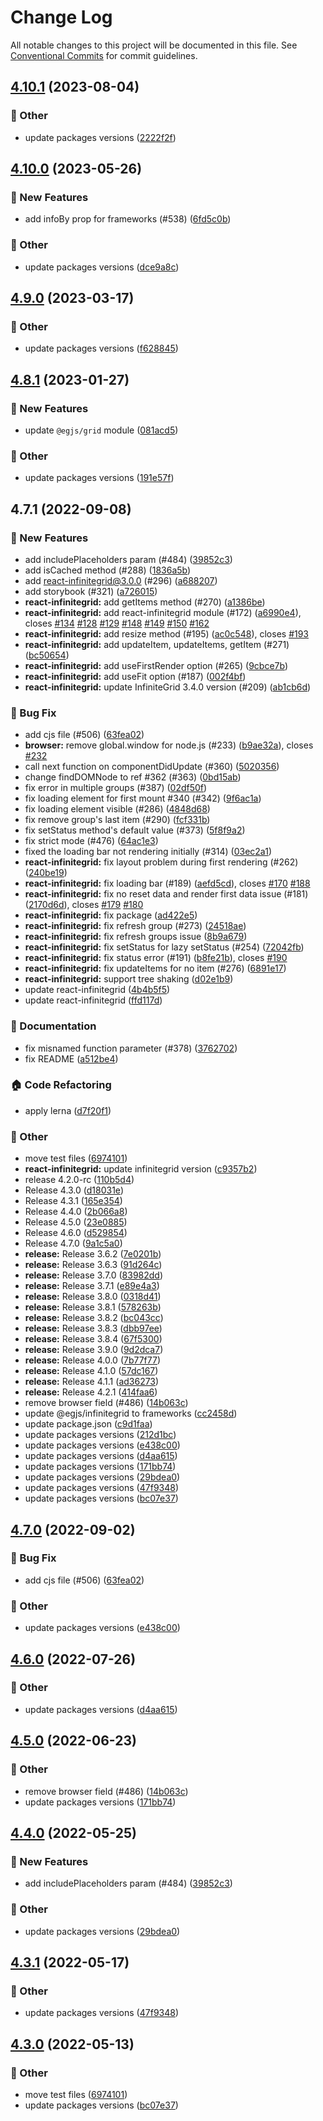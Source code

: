 # Change Log

All notable changes to this project will be documented in this file.
See [Conventional Commits](https://conventionalcommits.org) for commit guidelines.

## [4.10.1](https://github.com/naver/egjs-infinitegrid/compare/@egjs/react-infinitegrid@4.10.0...@egjs/react-infinitegrid@4.10.1) (2023-08-04)


### :mega: Other

* update packages versions ([2222f2f](https://github.com/naver/egjs-infinitegrid/commit/2222f2f5537e3cd8ab1e16c0aa4b761c494a2e4a))



## [4.10.0](https://github.com/naver/egjs-infinitegrid/compare/@egjs/react-infinitegrid@4.9.0...@egjs/react-infinitegrid@4.10.0) (2023-05-26)


### :rocket: New Features

* add infoBy prop for frameworks (#538) ([6fd5c0b](https://github.com/naver/egjs-infinitegrid/commit/6fd5c0b36f2aded59d3fce54d880f8882b2a3ec6))


### :mega: Other

* update packages versions ([dce9a8c](https://github.com/naver/egjs-infinitegrid/commit/dce9a8c79342d01190b59197b82bf11d25c5665c))



## [4.9.0](https://github.com/naver/egjs-infinitegrid/compare/@egjs/react-infinitegrid@4.8.1...@egjs/react-infinitegrid@4.9.0) (2023-03-17)


### :mega: Other

* update packages versions ([f628845](https://github.com/naver/egjs-infinitegrid/commit/f628845d3e3a8d0cb91f1802c352d12944b6a2a7))



## [4.8.1](https://github.com/naver/egjs-infinitegrid/compare/@egjs/react-infinitegrid@4.7.1...@egjs/react-infinitegrid@4.8.1) (2023-01-27)


### :rocket: New Features

* update `@egjs/grid` module ([081acd5](https://github.com/naver/egjs-infinitegrid/commit/081acd53fd4ccd00b16e70e8ef86f11a63bd764c))


### :mega: Other

* update packages versions ([191e57f](https://github.com/naver/egjs-infinitegrid/commit/191e57fbb4df5c2fc8f990fa44e2819bdadf5ee6))



## 4.7.1 (2022-09-08)


### :rocket: New Features

* add includePlaceholders param (#484) ([39852c3](https://github.com/naver/egjs-infinitegrid/commit/39852c38f643afe56a959831b73e78bf84b7c0a9))
* add isCached method (#288) ([1836a5b](https://github.com/naver/egjs-infinitegrid/commit/1836a5b9370d82f0f2714a571712727509445840))
* add react-infinitegrid@3.0.0 (#296) ([a688207](https://github.com/naver/egjs-infinitegrid/commit/a688207f9c9bf3fcdafa5c52db8478d704b86e8a))
* add storybook (#321) ([a726015](https://github.com/naver/egjs-infinitegrid/commit/a726015066824842ef2ba05cd53e1f7a3514d8ae))
* **react-infinitegrid:** add getItems method (#270) ([a1386be](https://github.com/naver/egjs-infinitegrid/commit/a1386bec61f79d70f2d469542e2a69b0f2e7c4eb))
* **react-infinitegrid:** add react-infinitegrid module (#172) ([a6990e4](https://github.com/naver/egjs-infinitegrid/commit/a6990e41c7bfca5bca4fa1853fe293670f581a0d)), closes [#134](https://github.com/naver/egjs-infinitegrid/issues/134) [#128](https://github.com/naver/egjs-infinitegrid/issues/128) [#129](https://github.com/naver/egjs-infinitegrid/issues/129) [#148](https://github.com/naver/egjs-infinitegrid/issues/148) [#149](https://github.com/naver/egjs-infinitegrid/issues/149) [#150](https://github.com/naver/egjs-infinitegrid/issues/150) [#162](https://github.com/naver/egjs-infinitegrid/issues/162)
* **react-infinitegrid:** add resize method (#195) ([ac0c548](https://github.com/naver/egjs-infinitegrid/commit/ac0c5487281a0490f13600e81c30d9b6d05e99d1)), closes [#193](https://github.com/naver/egjs-infinitegrid/issues/193)
* **react-infinitegrid:** add updateItem, updateItems, getItem (#271) ([bc50654](https://github.com/naver/egjs-infinitegrid/commit/bc506543fecc9b25ace8195364c4b682b37950d6))
* **react-infinitegrid:** add useFirstRender option (#265) ([9cbce7b](https://github.com/naver/egjs-infinitegrid/commit/9cbce7b320ca086247f0d38638e03fcde78c9d2b))
* **react-infinitegrid:** add useFit option (#187) ([002f4bf](https://github.com/naver/egjs-infinitegrid/commit/002f4bfe81ed390cb6314da4217dc7779fbf666a))
* **react-infinitegrid:** update InfiniteGrid 3.4.0 version (#209) ([ab1cb6d](https://github.com/naver/egjs-infinitegrid/commit/ab1cb6d86bff9b15a6f873c7b35352f14d620932))


### :bug: Bug Fix

* add cjs file (#506) ([63fea02](https://github.com/naver/egjs-infinitegrid/commit/63fea02a34ed2e4c7702929cdef87191ce2208dc))
* **browser:** remove global.window for node.js (#233) ([b9ae32a](https://github.com/naver/egjs-infinitegrid/commit/b9ae32a46e3f3acb8b512040956a79a80dff934d)), closes [#232](https://github.com/naver/egjs-infinitegrid/issues/232)
* call next function on componentDidUpdate (#360) ([5020356](https://github.com/naver/egjs-infinitegrid/commit/5020356ec59943dd647e815827afdb71992f6d7a))
* change findDOMNode to ref #362 (#363) ([0bd15ab](https://github.com/naver/egjs-infinitegrid/commit/0bd15abcc6deac2143320912b091791a182b758a))
* fix error in multiple groups (#387) ([02df50f](https://github.com/naver/egjs-infinitegrid/commit/02df50f52644c461e2397458bef428dcb868f02f))
* fix loading element for first mount #340 (#342) ([9f6ac1a](https://github.com/naver/egjs-infinitegrid/commit/9f6ac1af14e2a4a6029cd2cf8e1dabdde4cbdad0))
* fix loading element visible (#286) ([4848d68](https://github.com/naver/egjs-infinitegrid/commit/4848d682597374c908c6416aa40afd01692e226f))
* fix remove group's last item (#290) ([fcf331b](https://github.com/naver/egjs-infinitegrid/commit/fcf331bd148cae0881b11573138ce4044b9656d2))
* fix setStatus method's default value (#373) ([5f8f9a2](https://github.com/naver/egjs-infinitegrid/commit/5f8f9a27a6bc8e55e49247dd6455713b77efeaf1))
* fix strict mode (#476) ([64ac1e3](https://github.com/naver/egjs-infinitegrid/commit/64ac1e3e4792536409f3d9b4c31cd0a8be150bd1))
* fixed the loading bar not rendering initially (#314) ([03ec2a1](https://github.com/naver/egjs-infinitegrid/commit/03ec2a19cc63bad279167a2198f0423dd911fa36))
* **react-infinitegrid:** fix layout problem during first rendering (#262) ([240be19](https://github.com/naver/egjs-infinitegrid/commit/240be194bb67d338c003d5af4d27fdcd65be5c88))
* **react-infinitegrid:** fix loading bar (#189) ([aefd5cd](https://github.com/naver/egjs-infinitegrid/commit/aefd5cd973bfbccd2f75a0e59d7ff0718bd7134c)), closes [#170](https://github.com/naver/egjs-infinitegrid/issues/170) [#188](https://github.com/naver/egjs-infinitegrid/issues/188)
* **react-infinitegrid:** fix no reset data and render first data issue (#181) ([2170d6d](https://github.com/naver/egjs-infinitegrid/commit/2170d6d78f2f160d42c20a9bf9b6a377960807a0)), closes [#179](https://github.com/naver/egjs-infinitegrid/issues/179) [#180](https://github.com/naver/egjs-infinitegrid/issues/180)
* **react-infinitegrid:** fix package ([ad422e5](https://github.com/naver/egjs-infinitegrid/commit/ad422e579770fdc4404fcc3d26ea89716b3409d8))
* **react-infinitegrid:** fix refresh group (#273) ([24518ae](https://github.com/naver/egjs-infinitegrid/commit/24518aebab0515086f914ac9f833a1f716e17dee))
* **react-infinitegrid:** fix refresh groups issue ([8b9a679](https://github.com/naver/egjs-infinitegrid/commit/8b9a6799db7b8b86ecb299dfdf13c2de41308bc5))
* **react-infinitegrid:** fix setStatus for lazy setStatus (#254) ([72042fb](https://github.com/naver/egjs-infinitegrid/commit/72042fbc32c1881b0761aa53bc2fd63d45b2667e))
* **react-infinitegrid:** fix status error (#191) ([b8fe21b](https://github.com/naver/egjs-infinitegrid/commit/b8fe21bd445b5aa5e4bbfd18731f16dbb4b9a788)), closes [#190](https://github.com/naver/egjs-infinitegrid/issues/190)
* **react-infinitegrid:** fix updateItems for no item (#276) ([6891e17](https://github.com/naver/egjs-infinitegrid/commit/6891e17fd6a155627a0be2169d9b37779072f86f))
* **react-infinitegrid:** support tree shaking ([d02e1b9](https://github.com/naver/egjs-infinitegrid/commit/d02e1b95babbd158fb66de43d3ace302a16941d7))
* update react-infinitegrid ([4b4b5f5](https://github.com/naver/egjs-infinitegrid/commit/4b4b5f5dc4606a1123b6d89876e2d434ea9d9bb0))
* update react-infinitegrid ([ffd117d](https://github.com/naver/egjs-infinitegrid/commit/ffd117d82b43fb346e1df876cf6de2cc998e7a31))


### :memo: Documentation

* fix misnamed function parameter (#378) ([3762702](https://github.com/naver/egjs-infinitegrid/commit/37627027014bffadb3fdbb286c0bbd1e86834b9e))
* fix README ([a512be4](https://github.com/naver/egjs-infinitegrid/commit/a512be426af33ed949fa07c3e790a705f90ae655))


### :house: Code Refactoring

* apply lerna ([d7f20f1](https://github.com/naver/egjs-infinitegrid/commit/d7f20f19c83bc26309b27095351e17227d9abad6))


### :mega: Other

* move test files ([6974101](https://github.com/naver/egjs-infinitegrid/commit/69741011c0b9fcf11eb22ef574523468d3cbca3f))
* **react-infinitegrid:** update infinitegrid version ([c9357b2](https://github.com/naver/egjs-infinitegrid/commit/c9357b256fc9945846a163cac53bee3d447dc548))
* release 4.2.0-rc ([110b5d4](https://github.com/naver/egjs-infinitegrid/commit/110b5d4ae845d7812da1cf5727366c22840ed82a))
* Release 4.3.0 ([d18031e](https://github.com/naver/egjs-infinitegrid/commit/d18031ee3e9bf7f012e7bf1b0157572ba78f70b0))
* Release 4.3.1 ([165e354](https://github.com/naver/egjs-infinitegrid/commit/165e354bb6382cba61e0670ab16096193fdf2a2b))
* Release 4.4.0 ([2b066a8](https://github.com/naver/egjs-infinitegrid/commit/2b066a83470719fc78940317fe0ab44fa21fc378))
* Release 4.5.0 ([23e0885](https://github.com/naver/egjs-infinitegrid/commit/23e0885c2ae29130b34613227291ee6f0b102c75))
* Release 4.6.0 ([d529854](https://github.com/naver/egjs-infinitegrid/commit/d529854917ef31afbbb138dec8af98ef8c3c1d47))
* Release 4.7.0 ([9a1c5a0](https://github.com/naver/egjs-infinitegrid/commit/9a1c5a0985381a632c00cae94481cb1a50425aa0))
* **release:** Release 3.6.2 ([7e0201b](https://github.com/naver/egjs-infinitegrid/commit/7e0201ba39ec4989ca02b81d84594ae1967c5488))
* **release:** Release 3.6.3 ([91d264c](https://github.com/naver/egjs-infinitegrid/commit/91d264c22142828ea9c26d19cb747c42c65773d7))
* **release:** Release 3.7.0 ([83982dd](https://github.com/naver/egjs-infinitegrid/commit/83982dd04cf2a52c0d165925de0a3ec14d4acb0a))
* **release:** Release 3.7.1 ([e89e4a3](https://github.com/naver/egjs-infinitegrid/commit/e89e4a386a577dc2deffb822a56b6fdfb9808525))
* **release:** Release 3.8.0 ([0318d41](https://github.com/naver/egjs-infinitegrid/commit/0318d416acb63611890dc752815386af7497ca19))
* **release:** Release 3.8.1 ([578263b](https://github.com/naver/egjs-infinitegrid/commit/578263bd36356f1e976dbf78d8eab423cf84a4ef))
* **release:** Release 3.8.2 ([bc043cc](https://github.com/naver/egjs-infinitegrid/commit/bc043ccd840bdbd28907d6c5592bc86cf3722c95))
* **release:** Release 3.8.3 ([dbb97ee](https://github.com/naver/egjs-infinitegrid/commit/dbb97ee7e368ee0a3bf512e20c3cd7f2c33b2e7a))
* **release:** Release 3.8.4 ([67f5300](https://github.com/naver/egjs-infinitegrid/commit/67f53003f0faa58039fd560682097f6ecf4534c1))
* **release:** Release 3.9.0 ([9d2dca7](https://github.com/naver/egjs-infinitegrid/commit/9d2dca76591a7b033108641783418e2dc183edf3))
* **release:** Release 4.0.0 ([7b77f77](https://github.com/naver/egjs-infinitegrid/commit/7b77f77e3e0444fc1162458133db1303c6531903))
* **release:** Release 4.1.0 ([57dc167](https://github.com/naver/egjs-infinitegrid/commit/57dc167b7a1e6fc60a39d8fa990c28294ef4722b))
* **release:** Release 4.1.1 ([ad36273](https://github.com/naver/egjs-infinitegrid/commit/ad3627396d64c421100d9623c3bfaf6a3c1bc40d))
* **release:** Release 4.2.1 ([414faa6](https://github.com/naver/egjs-infinitegrid/commit/414faa683fe5e60d746d99ba1944b086ff4b23e4))
* remove browser field (#486) ([14b063c](https://github.com/naver/egjs-infinitegrid/commit/14b063cc220eb71fb946614f2c82207d19a682ab))
* update @egjs/infinitegrid to frameworks ([cc2458d](https://github.com/naver/egjs-infinitegrid/commit/cc2458dc59229865041c22d0c40068813779d132))
* update package.json ([c9d1faa](https://github.com/naver/egjs-infinitegrid/commit/c9d1faa896d84672771caccb086f0002bd282370))
* update packages versions ([212d1bc](https://github.com/naver/egjs-infinitegrid/commit/212d1bcf22c60fde09989f373d61738a195d9902))
* update packages versions ([e438c00](https://github.com/naver/egjs-infinitegrid/commit/e438c00929ba28bd001d6174bd57efd918144686))
* update packages versions ([d4aa615](https://github.com/naver/egjs-infinitegrid/commit/d4aa615a8cd3e25b621500e2a7b243dcc9696eef))
* update packages versions ([171bb74](https://github.com/naver/egjs-infinitegrid/commit/171bb74f708110a2fd986276c9b8d65472fa64ab))
* update packages versions ([29bdea0](https://github.com/naver/egjs-infinitegrid/commit/29bdea08f334113e4a73180dd5f9e803c4befc99))
* update packages versions ([47f9348](https://github.com/naver/egjs-infinitegrid/commit/47f9348042e19c789b986ec936ed042a3838afc8))
* update packages versions ([bc07e37](https://github.com/naver/egjs-infinitegrid/commit/bc07e37a5fb40e94f87cd1b07f1f7a843ddbe7e8))



## [4.7.0](https://github.com/naver/egjs-infinitegrid/compare/@egjs/react-infinitegrid@4.6.0...@egjs/react-infinitegrid@4.7.0) (2022-09-02)


### :bug: Bug Fix

* add cjs file (#506) ([63fea02](https://github.com/naver/egjs-infinitegrid/commit/63fea02a34ed2e4c7702929cdef87191ce2208dc))


### :mega: Other

* update packages versions ([e438c00](https://github.com/naver/egjs-infinitegrid/commit/e438c00929ba28bd001d6174bd57efd918144686))



## [4.6.0](https://github.com/naver/egjs-infinitegrid/compare/@egjs/react-infinitegrid@4.5.0...@egjs/react-infinitegrid@4.6.0) (2022-07-26)


### :mega: Other

* update packages versions ([d4aa615](https://github.com/naver/egjs-infinitegrid/commit/d4aa615a8cd3e25b621500e2a7b243dcc9696eef))



## [4.5.0](https://github.com/naver/egjs-infinitegrid/compare/@egjs/react-infinitegrid@4.4.0...@egjs/react-infinitegrid@4.5.0) (2022-06-23)


### :mega: Other

* remove browser field (#486) ([14b063c](https://github.com/naver/egjs-infinitegrid/commit/14b063cc220eb71fb946614f2c82207d19a682ab))
* update packages versions ([171bb74](https://github.com/naver/egjs-infinitegrid/commit/171bb74f708110a2fd986276c9b8d65472fa64ab))



## [4.4.0](https://github.com/naver/egjs-infinitegrid/compare/@egjs/react-infinitegrid@4.3.1...@egjs/react-infinitegrid@4.4.0) (2022-05-25)


### :rocket: New Features

* add includePlaceholders param (#484) ([39852c3](https://github.com/naver/egjs-infinitegrid/commit/39852c38f643afe56a959831b73e78bf84b7c0a9))


### :mega: Other

* update packages versions ([29bdea0](https://github.com/naver/egjs-infinitegrid/commit/29bdea08f334113e4a73180dd5f9e803c4befc99))



## [4.3.1](https://github.com/naver/egjs-infinitegrid/compare/@egjs/react-infinitegrid@4.3.0...@egjs/react-infinitegrid@4.3.1) (2022-05-17)


### :mega: Other

* update packages versions ([47f9348](https://github.com/naver/egjs-infinitegrid/commit/47f9348042e19c789b986ec936ed042a3838afc8))



## [4.3.0](https://github.com/naver/egjs-infinitegrid/compare/@egjs/react-infinitegrid@4.2.1...@egjs/react-infinitegrid@4.3.0) (2022-05-13)


### :mega: Other

* move test files ([6974101](https://github.com/naver/egjs-infinitegrid/commit/69741011c0b9fcf11eb22ef574523468d3cbca3f))
* update packages versions ([bc07e37](https://github.com/naver/egjs-infinitegrid/commit/bc07e37a5fb40e94f87cd1b07f1f7a843ddbe7e8))
